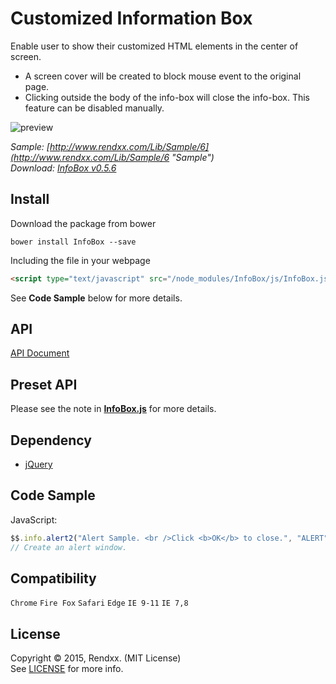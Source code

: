 # Customized Information Box
Enable user to show their customized HTML elements in the center of screen.  

- A screen cover will be created to block mouse event to the original page.
- Clicking outside the body of the info-box will close the info-box. This feature can be disabled manually.

![preview](https://raw.githubusercontent.com/Rendxx/InfoBox/master/preview.png "Preview")  

*Sample: [http://www.rendxx.com/Lib/Sample/6](http://www.rendxx.com/Lib/Sample/6 "Sample")*  
*Download: [InfoBox v0.5.6](https://github.com/Rendxx/InfoBox/releases/tag/0.5.6 "Download")*

## Install
Download the package from bower
```
bower install InfoBox --save
```

Including the file in your webpage
```HTML
<script type="text/javascript" src="/node_modules/InfoBox/js/InfoBox.js"></script>
```

See **Code Sample** below for more details.

## API
[API Document](https://github.com/Rendxx/InfoBox/blob/master/API%20Document.md)

## Preset API
Please see the note in **[InfoBox.js](https://github.com/Rendxx/InfoBox/blob/master/InfoBox/src/js/InfoBox.js)** for more details.

## Dependency
- [jQuery][]

## Code Sample
JavaScript:

```javascript
$$.info.alert2("Alert Sample. <br />Click <b>OK</b> to close.", "ALERT", false, "rgba(0,0,0,0.6)", null);
// Create an alert window.
```

## Compatibility
```Chrome``` ```Fire Fox``` ```Safari``` ```Edge``` ```IE 9-11``` ```IE 7,8```

## License 
Copyright &copy; 2015, Rendxx. (MIT License)  
See [LICENSE][] for more info.

[jQuery]: https://jquery.com/ "jQuery Home Page"
[LICENSE]: https://github.com/Rendxx/InfoBox/blob/master/LICENSE
